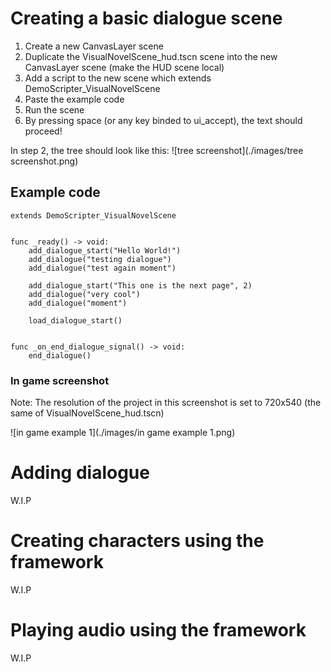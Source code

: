# Creating a basic dialogue scene
1. Create a new CanvasLayer scene
2. Duplicate the VisualNovelScene_hud.tscn scene into the new CanvasLayer scene (make the HUD scene local)
3. Add a script to the new scene which extends DemoScripter_VisualNovelScene
4. Paste the example code
5. Run the scene
6. By pressing space (or any key binded to ui_accept), the text should proceed!

In step 2, the tree should look like this:
![tree screenshot](./images/tree screenshot.png)

## Example code
```gdscript
extends DemoScripter_VisualNovelScene


func _ready() -> void:
	add_dialogue_start("Hello World!")
	add_dialogue("testing dialogue")
	add_dialogue("test again moment")
	
	add_dialogue_start("This one is the next page", 2)
	add_dialogue("very cool")
	add_dialogue("moment")
	
	load_dialogue_start()


func _on_end_dialogue_signal() -> void:
	end_dialogue()
```

### In game screenshot
Note: The resolution of the project in this screenshot is set to 720x540 (the same of VisualNovelScene_hud.tscn)

![in game example 1](./images/in game example 1.png)

# Adding dialogue
W.I.P

# Creating characters using the framework
W.I.P

# Playing audio using the framework
W.I.P
